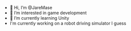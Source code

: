 - 👋 Hi, I’m @JareMase
- 👀 I’m interested in game development 
- 🌱 I’m currently learning Unity
- I'm currently working on a robot driving simulator I guess

<!---
JareMase/JareMase is a ✨ special ✨ repository because its `README.md` (this file) appears on your GitHub profile.
You can click the Preview link to take a look at your changes.
--->
